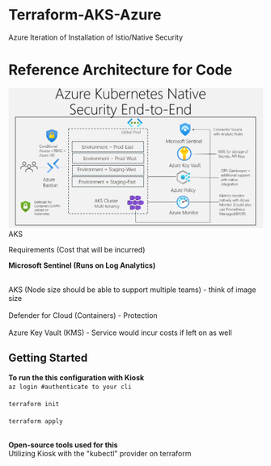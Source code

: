 # Terraform-AKS-Azure
Azure Iteration of Installation of Istio/Native Security

<h1> Reference Architecture for Code</h1>
<img src=/aks-end.png> AKS </img>

<p>Requirements (Cost that will be incurred)</p>
<b>Microsoft Sentinel (Runs on Log Analytics)</b>

<br>AKS (Node size should be able to support multiple teams) - think of image size</br>
<br>Defender for Cloud (Containers) - Protection</br>
<br>Azure Key Vault (KMS) - Service would incur costs if left on as well</br>

<h2>Getting Started</h2>
<b>To run the this configuration with Kiosk</b>
<br><code>az login #authenticate to your cli</code></br>
<br><code>terraform init</code></br>
<br><code>terraform apply</code></br>



<br><b>Open-source tools used for this</b></br>
Utilizing Kiosk with the "kubectl" provider on terraform
